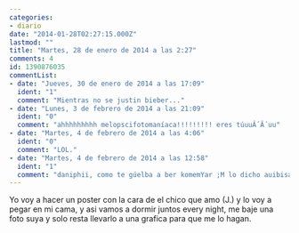 ```yaml
---
categories:
- diario
date: "2014-01-28T02:27:15.000Z"
lastmod: ""
title: "Martes, 28 de enero de 2014 a las 2:27"
comments: 4
id: 1390876035
commentList:
- date: "Jueves, 30 de enero de 2014 a las 17:09"
  ident: "1"
  comment: "Mientras no se justin bieber..."
- date: "Lunes, 3 de febrero de 2014 a las 21:09"
  ident: "0"
  comment: "ahhhhhhhhh melopscifotomaníaca!!!!!!!!! eres túuuÂ´Â´uu"
- date: "Martes, 4 de febrero de 2014 a las 4:06"
  ident: "0"
  comment: "LOL."
- date: "Martes, 4 de febrero de 2014 a las 12:58"
  ident: "1"
  comment: "daniphii, como te gúelba a ber komemYar ;M lo dicho auibisato sttas"
---
```


Yo voy a hacer un poster con la cara de el chico que amo (J.) y lo voy a pegar en mi cama, y asi vamos a dormir juntos every night, me baje una foto suya y solo resta llevarlo a una grafica para que me lo hagan.